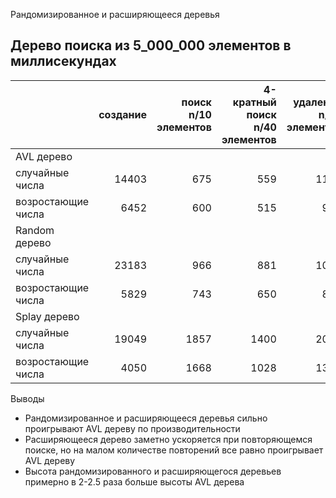 Рандомизированное и расширяющееся деревья

## Дерево поиска из 5_000_000 элементов в миллисекундах

| |создание|поиск n/10 элементов|4-кратный поиск n/40 элементов|удаление n/10 элементов|высота дерева|
|---|---:|---:|---:|---:|---:|
|AVL дерево||||||
|случайные числа|14403|675|559|1115|26|
|возростающие числа|6452|600|515|943|23|
|Random дерево||||||
|случайные числа|23183|966|881|1064|55|
|возростающие числа|5829|743|650|807|61|
|Splay дерево||||||
|случайные числа|19049|1857|1400|2007|59|
|возростающие числа|4050|1668|1028|1341|60|

Выводы
- Рандомизированное и расширяющееся деревья сильно проигрывают AVL дереву по производительности
- Расширяющееся дерево заметно ускоряется при повторяющемся поиске, но на малом количестве повторений все равно проигрывает AVL дереву
- Высота рандомизированного и расширяющегося деревьев примерно в 2-2.5 раза больше высоты AVL дерева
